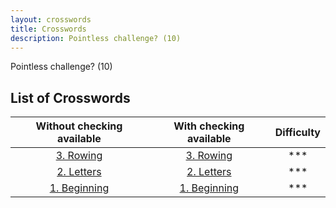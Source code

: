 ```yaml
---
layout: crosswords
title: Crosswords
description: Pointless challenge? (10)
---
```


Pointless challenge? (10)

## List of Crosswords

|Without checking available|With checking available|Difficulty|
|:-:|:-:|:-:|
|[3. Rowing](https://JamesEdgeley.github.io/Crosswords/3.Rowing.html)|[3. Rowing](https://JamesEdgeley.github.io/Crosswords/3.Rowing.answers.html)|***|
|[2. Letters](https://JamesEdgeley.github.io/Crosswords/2.Letters.html)|[2. Letters](https://JamesEdgeley.github.io/Crosswords/2.Letters.answers.html)|***|
|[1. Beginning](https://JamesEdgeley.github.io/Crosswords/1.Beginning.html)|[1. Beginning](https://JamesEdgeley.github.io/Crosswords/1.Beginning.answers.html)|***|
